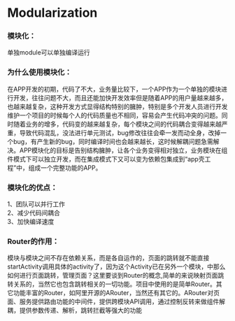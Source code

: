 # Modularization
### 模块化：
单独module可以单独编译运行<br> 

### 为什么使用模块化：
 
在APP开发的初期，代码了不大，业务量比较下，一个APP作为一个单独的模块进行开发，往往问题不大，而且还能加快开发效率但是随着APP的用户量越来越多，也越来越复杂，这种开发方式显得结构特别的臃肿，特别是多个开发人员进行开发维护一个项目的时候每个人的代码质量也不相同，容易会产生代码冲突的问题。同时随着业务的增多，代码变的越来越复杂，每个模块之间的代码耦合变得越来越严重，导致代码混乱，没法进行单元测试，bug修改往往会牵一发而动全身，改掉一个bug，有产生新的bug，同时编译时间也会越来越长，这时候解耦问题急需解决。APP模块化的目标是告别结构臃肿，让各个业务变得相对独立，业务模块在组件模式下可以独立开发，而在集成模式下又可以变为依赖包集成到“app壳工程”中，组成一个完整功能的APP。<br>  
### 模块化的优点： 

1、团队可以并行工作<br> 
2、减少代码间耦合 <br> 
3、加快编译速度 <br>  

### Router的作用： 

模块与模块之间不存在依赖关系，而是各自运作的，页面的跳转就不能直接startActivity调用具体的activity了，因为这个Activity已在另外一个模块，中那么如何进行页面跳转，管理页面？这里要谈到Router的概念,简单的来说映射页面跳转关系的，当然它也包含跳转相关的一切功能。项目中使用的是简单Router。其它功能丰富的Router，如阿里开源的ARouter，当然还有其它的。ARouter对页面、服务提供路由功能的中间件，提供跨模块API调用，通过控制反转来做组件解耦，提供参数传递、解析，跳转拦截等强大的功能


